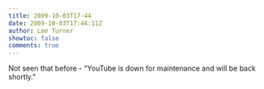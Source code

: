 ```yaml
---
title: 2009-10-03T17-44
date: 2009-10-03T17:44:11Z
author: Lee Turner
showtoc: false
comments: true
---
```


Not seen that before - "YouTube is down for maintenance and will be back shortly."

